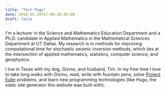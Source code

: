 ```yaml
---
title: "Test Page"
date: 2018-05-19T17:09:20-05:00
draft: false
---
```


I'm a lecturer in the Science and Mathematics Education Department
and a Ph.D. candidate in Applied Mathematics in the Mathematical Sciences
Department at UT Dallas. My research is in methods for improving computational
time for stochastic seismic inversion methods, which
lies at the intersection of 
applied mathematics, statistics, computer science, and 
geophysics.

I live in Texas with my dog, Gizmo, and husband, Tim. In my free
time I love to take long walks with Gizmo, read, write with fountain pens, solve 
[Project Euler](https://projecteuler.net/) problems, and learn new programming technologies (like
Hugo, the static site generator this website was built with).
